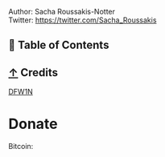                             
 Author: Sacha Roussakis-Notter    
 Twitter: https://twitter.com/Sacha_Roussakis
## 📖 Table of Contents









## [↑](#contents) Credits
[DFW1N](https://github.com/DFW1N)
 # Donate
 Bitcoin:
